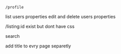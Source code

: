     /profile

list users properties
edit and delete users properties
    

/listing:id exist but dont have css


search



add title to evry page separetly


